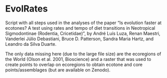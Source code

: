 # EvolRates

Script with all steps used in the analyses of the paper “Is evolution faster at ecotones? A test using rates and tempo of diet transitions in Neotropical Sigmodontinae (Rodentia, Cricetidae)”, by André Luís Luza, Renan Maestri, Vanderlei Júlio Debastiani, Bruce D. Patterson, Sandra Maria Hartz, and Leandro da Silva Duarte. 

The only data missing here (due to the large file size) are the ecoregions of the World (Olson et al. 2001, Bioscience) and a raster that was used to create points to overlap on ecoregions to obtain ecotone and core points/assemblages (but are available on Zenodo).